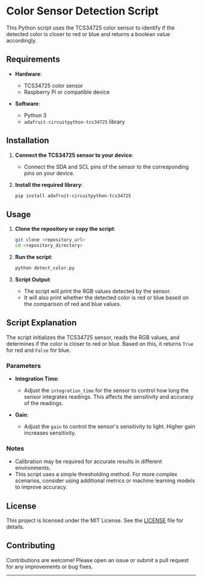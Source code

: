 # Color Sensor Detection Script

This Python script uses the TCS34725 color sensor to identify if the detected color is closer to red or blue and returns a boolean value accordingly.

## Requirements

- **Hardware**:
  - TCS34725 color sensor
  - Raspberry Pi or compatible device

- **Software**:
  - Python 3
  - `adafruit-circuitpython-tcs34725` library

## Installation

1. **Connect the TCS34725 sensor to your device**:
   - Connect the SDA and SCL pins of the sensor to the corresponding pins on your device.

2. **Install the required library**:
   ```sh
   pip install adafruit-circuitpython-tcs34725
   ```

## Usage

1. **Clone the repository or copy the script**:
   ```sh
   git clone <repository_url>
   cd <repository_directory>
   ```

2. **Run the script**:
   ```sh
   python detect_color.py
   ```

3. **Script Output**:
   - The script will print the RGB values detected by the sensor.
   - It will also print whether the detected color is red or blue based on the comparison of red and blue values.

## Script Explanation

The script initializes the TCS34725 sensor, reads the RGB values, and determines if the color is closer to red or blue. Based on this, it returns `True` for red and `False` for blue.



### Parameters

- **Integration Time**:
  - Adjust the `integration_time` for the sensor to control how long the sensor integrates readings. This affects the sensitivity and accuracy of the readings.
  
- **Gain**:
  - Adjust the `gain` to control the sensor's sensitivity to light. Higher gain increases sensitivity.

### Notes

- Calibration may be required for accurate results in different environments.
- This script uses a simple thresholding method. For more complex scenarios, consider using additional metrics or machine learning models to improve accuracy.

## License

This project is licensed under the MIT License. See the [LICENSE](LICENSE) file for details.

## Contributing

Contributions are welcome! Please open an issue or submit a pull request for any improvements or bug fixes.

---

